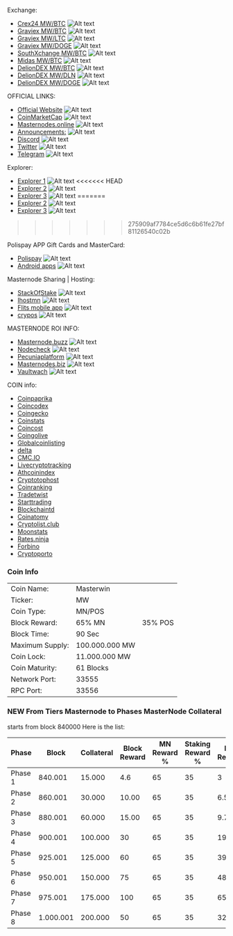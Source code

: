 Exchange:
- [Crex24 MW/BTC](https://crex24.com/exchange/MW-BTC) ![Alt text](https://masterwin.online/github/702868454700482590.png? "Crex24")
- [Graviex MW/BTC](https://graviex.net/markets/mwbtc) ![Alt text](https://masterwin.online/github/703836702308827146.png? "Graviex")
- [Graviex MW/LTC](https://graviex.net/markets/mwltc) ![Alt text](https://masterwin.online/github/703836702308827146.png? "Graviex")
- [Graviex MW/DOGE](https://graviex.net/markets/mwdoge) ![Alt text](https://masterwin.online/github/703836702308827146.png? "Graviex")
- [SouthXchange MW/BTC](https://www.southxchange.com/Market/Book/MW/BTC) ![Alt text](https://masterwin.online/github/703836695946068019.png? "SouthXchange")
- [Midas MW/BTC](https://midas.investments/exchange/MW/BTC) ![Alt text](https://masterwin.online/github/703836697741230091.png? "Midas")
- [DelionDEX MW/BTC](https://dex.delion.online/market/DELION.MW_DELION.BTC) ![Alt text](https://masterwin.online/github/703836701151199242.png? "DelionDEX")
- [DelionDEX MW/DLN](https://dex.delion.online/market/DELION.MW_DELION.DLN) ![Alt text](https://masterwin.online/github/703836701151199242.png? "DelionDEX")
- [DelionDEX MW/DOGE](https://dex.delion.online/market/DELION.MW_DELION.DOGE) ![Alt text](https://masterwin.online/github/703836701151199242.png? "DelionDEX")

OFFICIAL LINKS:
- [Official Website](https://masterwin.online/) ![Alt text](https://masterwin.online/github/701893309475455177.png? "Official Website")
- [CoinMarketCap](https://coinmarketcap.com/currencies/masterwin/) ![Alt text](https://masterwin.online/github/c.png? "CoinMarketCap")
- [Masternodes.online](https://masternodes.online/currencies/MW/) ![Alt text](https://masterwin.online/github/607530120437039104.png? "Masternodes.online")
- [Announcements:](https://bitcoingarden.org/forum/index.php?topic=84392) ![Alt text](https://masterwin.online/github/702868607100780564.png? "Announcements") 
- [Discord](https://discord.gg/URE2RPC) ![Alt text](https://masterwin.online/github/702868164752703488.png? "Discord")
- [Twitter](https://twitter.com/MasterwinMW) ![Alt text](https://masterwin.online/github/702868356352704512.png? "Twitter")
- [Telegram](https://t.me/masterwinofficial) ![Alt text](https://masterwin.online/github/702868304620159076.png? "Telegram")

Explorer:
- [Explorer 1](http://mw.polispay.com/) ![Alt text](https://masterwin.online/github/697546382197915653.png? "Explorer") 
<<<<<<< HEAD
- [Explorer 2](https://explorer.masterwin.online/) ![Alt text](https://masterwin.online/github/697546382197915653.png? "Explorer") 
- [Explorer 3](https://ihostmn.com/explorerinfo.php?coin=MW) ![Alt text](https://masterwin.online/github/703836700631367720.png? "Explorer") 
=======
- [Explorer 2](https://explorer.masterwin.online:8443/) ![Alt text](https://masterwin.online/github/697546382197915653.png? "Explorer") 
- [Explorer 3](https://openchains.info/coin/masterwin/) ![Alt text](https://masterwin.online/github/697546382197915653.png? "Explorer") 
>>>>>>> 275909af7784ce5d6c6b61fe27bf81126540c02b

Polispay APP Gift Cards and MasterCard:
- [Polispay](https://www.polispay.com/) ![Alt text](https://masterwin.online/github/703836702539644979.png? "Polispay") 
- [Android apps](https://play.google.com/store/apps/details?id=com.polispay.copay) ![Alt text](https://masterwin.online/github/goggle.png? "Polispay Android") 

Masternode Sharing | Hosting:
- [StackOfStake](https://stackofstake.com/) ![Alt text](https://masterwin.online/github/704692407933075487.png? "StackOfStake") 
- [Ihostmn](https://ihostmn.com) ![Alt text](https://masterwin.online/github/703836700631367720.png? "Ihostmn") 
- [Flits mobile app](https://flitsnode.app/download) ![Alt text](https://masterwin.online/github/703836687188361237.png? "Flits") 
- [crypos](https://crypos.io/) ![Alt text](https://masterwin.online/github/703836702011162654.png? "crypos") 

MASTERNODE ROI INFO:
- [Masternode.buzz](https://coins.masternode.buzz/MW/) ![Alt text](https://masterwin.online/github/703836670554013707.png? "Masternode.buzz")
- [Nodecheck](https://nodecheck.io/currency/MW) ![Alt text](https://masterwin.online/github/703836700899541074.png? "Nodecheck")
- [Pecuniaplatform](https://pecuniaplatform.io/coin-details/Masterwin) ![Alt text](https://masterwin.online/github/p.png? "Pecuniaplatform")
- [Masternodes.biz](http://masternodes.biz/coindetail.php?c=MW) ![Alt text](https://masterwin.online/github/703836697829441638.png? "Masternodes.biz")
- [Vaultwach](https://www.vaultwatch.eu/detail.php?coin=mw) ![Alt text](https://masterwin.online/github/v.png? "Vaultwach")

COIN info:
- [Coinpaprika](https://coinpaprika.com/coin/mw-masterwin)
- [Coincodex](https://coincodex.com/crypto/masterwin)
- [Coingecko](https://www.coingecko.com/en/coins/masterwin)
- [Coinstats](https://coinstats.app/en/coins/masterwin)
- [Coincost](http://coincost.net/en/currency/masterwin)
- [Coingolive](https://coingolive.com/en/coins/masterwin)
- [Globalcoinlisting](https://globalcoinlisting.com/currency/masterwin)
- [delta](https://delta.app/en/crypto/mw/masterwincoin)
- [CMC.IO](https://cmc.io/coins/masterwin/)
- [Livecryptotracking](http://livecryptotracking.com/currency/masterwin/)
- [Athcoinindex](https://athcoinindex.com/coin/masterwin)
- [Cryptotophost](https://cryptotophost.com/coin/mw)
- [Coinranking](https://coinranking.com/coin/F7GShh8J+masterwin-mw)
- [Tradetwist](https://tradetwist.com/currency/masterwin)
- [Starttrading](https://starttrading.com/currencies/masterwin/)
- [Blockchaintd](https://blockchaintd.com/prices/masterwin)
- [Coinatomy](http://coinatomy.com/currency/masterwin)
- [Cryptolist.club](https://cryptolist.club/currency/masterwin)
- [Moonstats](https://www.moonstats.com/mw-masterwin)
- [Rates.ninja](https://rates.ninja/cryptocurrency/masterwin)
- [Forbino](https://forbino.com/pl/kursy/masterwin/)
- [Cryptoporto](https://cryptoporto.com/)

### Coin Info

<table>
<tr><td>Coin Name:</td><td>Masterwin</td></tr>
<tr><td>Ticker:</td><td>MW</td></tr>
<tr><td>Coin Type:</td><td>MN/POS</td></tr>
<tr><td>Block Reward:</td><td>65% MN</td><td>35% POS</td></tr>
<tr><td>Block Time:</td><td>90 Sec</td></tr>                 
<tr><td>Maximum Supply:</td><td>100.000.000 MW</td></tr>
<tr><td>Coin Lock:</td><td>11.000.000 MW</td></tr>
<tr><td>Coin Maturity:</td><td>61 Blocks</td></tr>		
<tr><td>Network Port:</td><td>33555</td></tr>
<tr><td>RPC Port:</td><td>33556</td></tr>
</table>

### NEW From Tiers Masternode to Phases MasterNode Collateral 
starts from block 840000
Here is the list:
<table>
<thead>
<tr>
<th>Phase</th>
<th>Block</th>
<th>Collateral</th>
<th>Block Reward</th>
<th>MN Reward %</th>
<th>Staking Reward %</th>
<th>MN Reward</th>
<th>Staker Reward</th>
</tr>
</thead>
<tbody>
<tr>
<td>Phase 1</td>
<td>840.001</td>
<td>15.000</td>
<td>4.6</td>
<td>65</td>
<td>35</td>
<td>3</td>
<td>1.6</td>
</tr>
<tr>
<td>Phase 2</td>
<td>860.001</td>
<td>30.000</td>
<td>10.00</td>
<td>65</td>
<td>35</td>
<td>6.5</td>
<td>3.5</td>
</tr>
<tr>
<td>Phase 3</td>
<td>880.001</td>
<td>60.000</td>
<td>15.00</td>
<td>65</td>
<td>35</td>
<td>9.75</td>
<td>5.25</td>
</tr>
<tr>
<td>Phase 4</td>
<td>900.001</td>
<td>100.000</td>
<td>30</td>
<td>65</td>
<td>35</td>
<td>19.5</td>
<td>10.5</td>
</tr>
<tr>
<td>Phase 5</td>
<td>925.001</td>
<td>125.000</td>
<td>60</td>
<td>65</td>
<td>35</td>
<td>39</td>
<td>21</td>
</tr>
<tr>
<td>Phase 6</td>
<td>950.001</td>
<td>150.000</td>
<td>75</td>
<td>65</td>
<td>35</td>
<td>48.75</td>
<td>26.25</td>
</tr>
<tr>
<td>Phase 7</td>
<td>975.001</td>
<td>175.000</td>
<td>100</td>
<td>65</td>
<td>35</td>
<td>65</td>
<td>35</td>
</tr>
<tr>
<td>Phase 8</td>
<td>1.000.001</td>
<td>200.000</td>
<td>50</td>
<td>65</td>
<td>35</td>
<td>32.5</td>
<td>17.5</td>
</tr>
</tbody>
</table>
